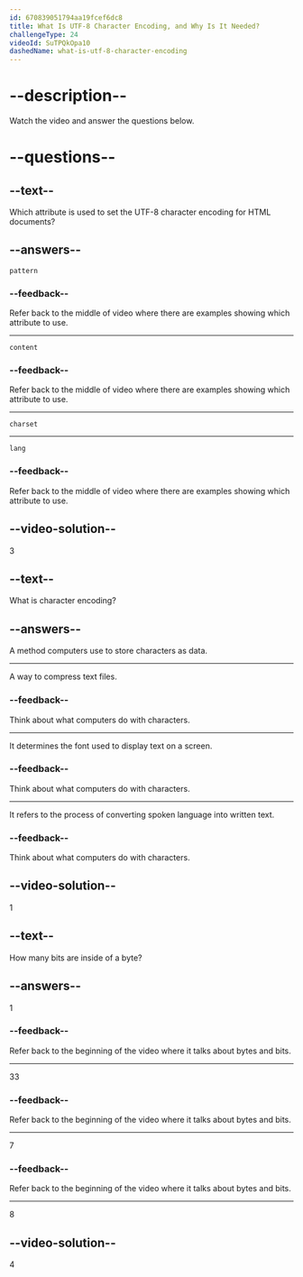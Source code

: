 ```yaml
---
id: 670839051794aa19fcef6dc8
title: What Is UTF-8 Character Encoding, and Why Is It Needed?
challengeType: 24
videoId: SuTPQkOpa10
dashedName: what-is-utf-8-character-encoding
---
```


# --description--

Watch the video and answer the questions below.

# --questions--

## --text--
Which attribute is used to set the UTF-8 character encoding for HTML documents?

## --answers--

`pattern`

### --feedback--

Refer back to the middle of video where there are examples showing which attribute to use.

---

`content`

### --feedback--

Refer back to the middle of video where there are examples showing which attribute to use.

---

`charset`

---

`lang`

### --feedback--

Refer back to the middle of video where there are examples showing which attribute to use.

## --video-solution--

3

## --text--

What is character encoding?

## --answers--

A method computers use to store characters as data.

---

A way to compress text files.

### --feedback--

Think about what computers do with characters.

---

It determines the font used to display text on a screen.

### --feedback--

Think about what computers do with characters.

---

It refers to the process of converting spoken language into written text.

### --feedback--

Think about what computers do with characters.

## --video-solution--

1

## --text--

How many bits are inside of a byte?

## --answers--

1

### --feedback--

Refer back to the beginning of the video where it talks about bytes and bits.

---

33

### --feedback--

Refer back to the beginning of the video where it talks about bytes and bits.

---

7

### --feedback--

Refer back to the beginning of the video where it talks about bytes and bits.

---

8

## --video-solution--

4
